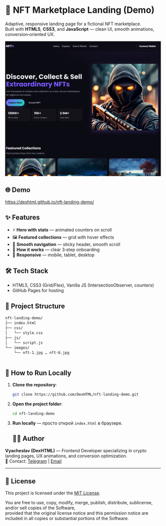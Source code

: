 # 🎨 NFT Marketplace Landing (Demo)

Adaptive, responsive landing page for a fictional NFT marketplace.  
Built with **HTML5**, **CSS3**, and **JavaScript** — clean UI, smooth animations, conversion‑oriented UX.

![Preview](images/screenshots.jpg)

## 🌐 Demo
https://dexhtml.github.io/nft-landing-demo/

## ✨ Features
- ⚡ **Hero with stats** — animated counters on scroll
- 🖼️ **Featured collections** — grid with hover effects
- 🧭 **Smooth navigation** — sticky header, smooth scroll
- 🧩 **How it works** — clear 3‑step onboarding
- 📱 **Responsive** — mobile, tablet, desktop

## 🛠 Tech Stack
- HTML5, CSS3 (Grid/Flex), Vanilla JS (IntersectionObserver, counters)
- GitHub Pages for hosting

## 📂 Project Structure
```plaintext
nft-landing-demo/
├── index.html
├── css/
│   └── style.css
├── js/
│   └── script.js
└── images/
    └── nft-1.jpg … nft-6.jpg
     
```
## 🚀 How to Run Locally
1. **Clone the repository**:
   ```bash
   git clone https://github.com/DexHTML/nft-landing-demo.git
   ```
2. **Open the project folder**:
   ```bash
   cd nft-landing-demo
   ```
3. **Run locally** — просто открой `index.html` в браузере.

   ## 👨‍💻 Author
**Vyacheslav (DexHTML)** — Frontend Developer specializing in crypto landing pages, UX animations, and conversion optimization.  
📧 Contact: [Telegram](https://t.me/Slaffkamak) | [Email](mailto:immun1986@gmail.com)

---
## 📜 License
This project is licensed under the [MIT License](LICENSE).

You are free to use, copy, modify, merge, publish, distribute, sublicense, and/or sell copies of the Software,  
provided that the original license notice and this permission notice are included in all copies or substantial portions of the Software.
